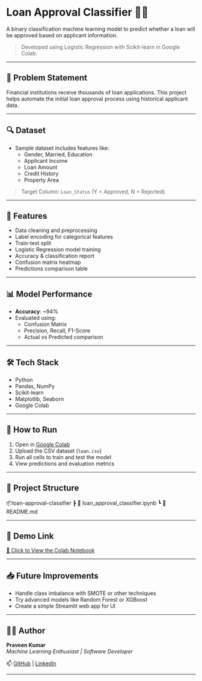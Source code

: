 # Loan Approval Classifier 🏦✅

A binary classification machine learning model to predict whether a loan will be approved based on applicant information.

> Developed using Logistic Regression with Scikit-learn in Google Colab.

---

## 📌 Problem Statement

Financial institutions receive thousands of loan applications. This project helps automate the initial loan approval process using historical applicant data.

---

## 🔍 Dataset

- Sample dataset includes features like:
  - Gender, Married, Education
  - Applicant Income
  - Loan Amount
  - Credit History
  - Property Area

> Target Column: `Loan_Status` (Y = Approved, N = Rejected)

---

## 🧪 Features

- Data cleaning and preprocessing
- Label encoding for categorical features
- Train-test split
- Logistic Regression model training
- Accuracy & classification report
- Confusion matrix heatmap
- Predictions comparison table

---

## 📊 Model Performance

- **Accuracy**: ~94%
- Evaluated using:
  - Confusion Matrix
  - Precision, Recall, F1-Score
  - Actual vs Predicted comparison

---

## 🛠 Tech Stack

- Python
- Pandas, NumPy
- Scikit-learn
- Matplotlib, Seaborn
- Google Colab

---

## 🚀 How to Run

1. Open in [Google Colab](https://colab.research.google.com/)
2. Upload the CSV dataset (`loan.csv`)
3. Run all cells to train and test the model
4. View predictions and evaluation metrics

---

## 📁 Project Structure

📦loan-approval-classifier
┣ 📜 loan_approval_classifier.ipynb
┗ 📄 README.md

---

## 📎 Demo Link

[🔗 Click to View the Colab Notebook](YOUR_PUBLIC_COLAB_LINK_HERE)

---

## 📥 Future Improvements

- Handle class imbalance with SMOTE or other techniques
- Try advanced models like Random Forest or XGBoost
- Create a simple Streamlit web app for UI

---

## 🧑‍💻 Author

**Praveen Kumar**  
_Machine Learning Enthusiast | Software Developer_

📫 [GitHub](https://github.com/praveenkhumar) | [LinkedIn](https://www.linkedin.com/in/your-profile)

---
